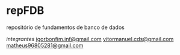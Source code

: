 # repFDB
repositório de fundamentos de banco de dados

*integrantes*
igorbonfim.inf@gmail.com
vitormanuel.cds@gmail.com
matheus96805281@gmail.com
